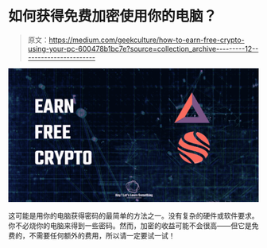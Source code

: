 # 如何获得免费加密使用你的电脑？

> 原文：<https://medium.com/geekculture/how-to-earn-free-crypto-using-your-pc-600478b1bc7e?source=collection_archive---------12----------------------->

![](img/fe58776655ac648fce1812322b7622bc.png)

这可能是用你的电脑获得密码的最简单的方法之一。没有复杂的硬件或软件要求。你不必烧你的电脑来得到一些密码。然而，加密的收益可能不会很高——但它是免费的，不需要任何额外的费用，所以请一定要试一试！